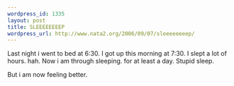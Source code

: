 ```yaml
--- 
wordpress_id: 1335
layout: post
title: SLEEEEEEEEP
wordpress_url: http://www.nata2.org/2006/09/07/sleeeeeeeep/
---
```

Last night i went to bed at 6:30. I got up this morning at 7:30. I slept a lot of hours. hah. Now i am through sleeping. for at least a day. Stupid sleep.

But i am now feeling better.

